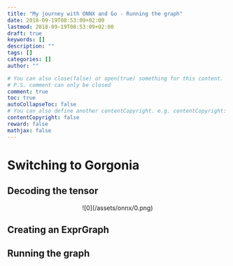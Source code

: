 ```yaml
---
title: "My journey with ONNX and Go - Running the graph"
date: 2018-09-19T08:53:09+02:00
lastmod: 2018-09-19T08:53:09+02:00
draft: true
keywords: []
description: ""
tags: []
categories: []
author: ""

# You can also close(false) or open(true) something for this content.
# P.S. comment can only be closed
comment: true
toc: true
autoCollapseToc: false
# You can also define another contentCopyright. e.g. contentCopyright: "This is another copyright."
contentCopyright: false
reward: false
mathjax: false
---
```


<!--more-->


# Switching to Gorgonia

## Decoding the tensor



<center>
![0](/assets/onnx/0.png)
</center>

## Creating an ExprGraph

## Running the graph


